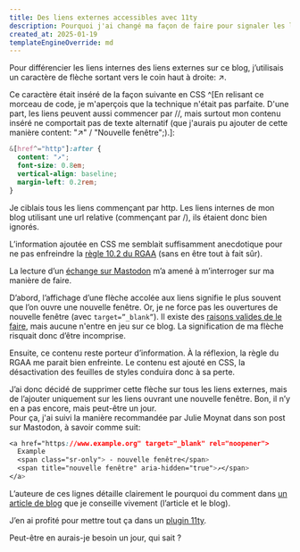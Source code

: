 ```yaml
---
title: Des liens externes accessibles avec 11ty
description: Pourquoi j'ai changé ma façon de faire pour signaler les liens externes
created_at: 2025-01-19
templateEngineOverride: md
---
```


Pour différencier les liens internes des liens externes sur ce blog, j’utilisais un caractère de flèche sortant vers le coin haut à droite: ↗.

Ce caractère était inséré de la façon suivante en CSS ^[En relisant ce morceau de code, je m'aperçois que la technique n'était pas parfaite. D'une part, les liens peuvent aussi commencer par //, mais surtout mon contenu inséré ne comportait pas de texte alternatif (que j'aurais pu ajouter de cette manière content: "↗" / "Nouvelle fenêtre";).]:

```css
&[href^="http"]:after {
  content: "↗";
  font-size: 0.8em;
  vertical-align: baseline;
  margin-left: 0.2rem;
}
```

Je ciblais tous les liens commençant par http. Les liens internes de mon blog utilisant une url relative (commençant par /), ils étaient donc bien ignorés.

L’information ajoutée en CSS me semblait suffisamment anecdotique pour ne pas enfreindre la [règle 10.2 du RGAA](https://accessibilite.numerique.gouv.fr/methode/criteres-et-tests/#10.2) (sans en être tout à fait sûr).

La lecture d’un [échange sur Mastodon](https://eldritch.cafe/@juliemoynat/113792038893626015) m’a amené à m’interroger sur ma manière de faire.

D’abord, l’affichage d’une flèche accolée aux liens signifie le plus souvent que l’on ouvre une nouvelle fenêtre.
Or, je ne force pas les ouvertures de nouvelle fenêtre (avec `target=”_blank”`). Il existe des [raisons valides de le faire](https://css-tricks.com/use-target_blank/), mais aucune n'entre en jeu sur ce blog.
La signification de ma flèche risquait donc d’être incomprise.

Ensuite, ce contenu reste porteur d’information. À la réflexion, la règle du RGAA me parait bien enfreinte. Le contenu est ajouté en CSS, la désactivation des feuilles de styles conduira donc à sa perte.

J’ai donc décidé de supprimer cette flèche sur tous les liens externes, mais de l’ajouter uniquement sur les liens ouvrant une nouvelle fenêtre. Bon, il n’y en a pas encore, mais peut-être un jour.  
Pour ça, j'ai suivi la manière recommandée par Julie Moynat dans son post sur Mastodon, à savoir comme suit:

```css
<a href="https://www.example.org" target="_blank" rel="noopener">
  Example
  <span class="sr-only"> - nouvelle fenêtre</span>
  <span title="nouvelle fenêtre" aria-hidden="true">↗</span>
</a>
```

L’auteure de ces lignes détaille clairement le pourquoi du comment dans [un article de blog](https://www.lalutineduweb.fr/lien-ouverture-nouvelle-fenetre-accessible/) que je conseille vivement (l’article et le blog).

J’en ai profité pour mettre tout ça dans un [plugin 11ty](https://www.npmjs.com/package/eleventy-plugin-accessible-external-links).

Peut-être en aurais-je besoin un jour, qui sait ?
